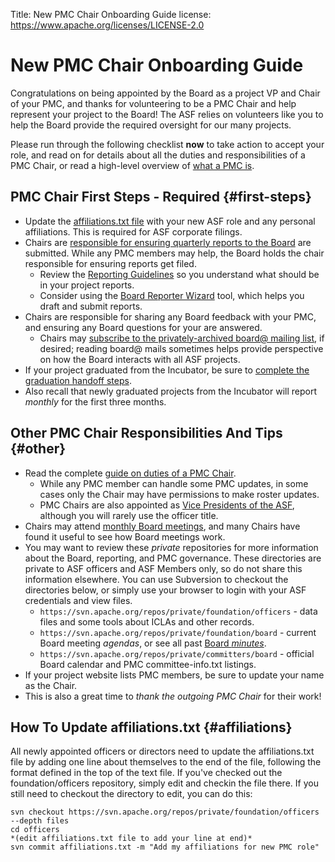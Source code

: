 Title: New PMC Chair Onboarding Guide
license: https://www.apache.org/licenses/LICENSE-2.0

# New PMC Chair Onboarding Guide

Congratulations on being appointed by the Board as a project VP and Chair of your PMC, and thanks for volunteering to be a PMC Chair and help represent your project to the Board!  The ASF relies on volunteers like you to help the Board provide the required oversight for our many projects.

Please run through the following checklist **now** to take action to accept your role, and read on for details about all the duties and responsibilities of a PMC Chair, or read a high-level overview of [what a PMC is](https://apache.org/foundation/governance/pmcs).

## PMC Chair First Steps - Required  {#first-steps}

- Update the [affiliations.txt file](#affiliations) with your new ASF role and any personal affiliations.  This is required for ASF corporate filings.
- Chairs are [responsible for ensuring quarterly reports to the Board](https://apache.org/dev/pmc#ensure-the-projects-quarterly-board-report-is-submitted) are submitted.  While any PMC members may help, the Board holds the chair responsible for ensuring reports get filed.
  - Review the [Reporting Guidelines](https://apache.org/foundation/board/reporting) so you understand what should be in your project reports.
  - Consider using the [Board Reporter Wizard](https://reporter.apache.org/) tool, which helps you draft and submit reports.
- Chairs are responsible for sharing any Board feedback with your PMC, and ensuring any Board questions for your are answered.
  - Chairs may [subscribe to the privately-archived board@ mailing list](https://apache.org/dev/pmc.html#subscribe-to-the-board-mailing-list-if-desired), if desired; reading board@ mails sometimes helps provide perspective on how the Board interacts with all ASF projects.
- If your project graduated from the Incubator, be sure to [complete the graduation handoff steps](https://incubator.apache.org/guides/transferring.html).
- Also recall that newly graduated projects from the Incubator will report *monthly* for the first three months.

## Other PMC Chair Responsibilities And Tips  {#other}

- Read the complete [guide on duties of a PMC Chair](https://apache.org/dev/pmc.html#chair).
  - While any PMC member can handle some PMC updates, in some cases only the Chair may have permissions to make roster updates.
  - PMC Chairs are also appointed as [Vice Presidents of the ASF](https://apache.org/dev/pmc.html#is-a-pmc-chair-an-officer-or-member-of-the-asf), although you will rarely use the officer title.
- Chairs may attend [monthly Board meetings](https://apache.org/foundation/board/meeting#attend), and many Chairs have found it useful to see how Board meetings work.
- You may want to review these *private* repositories for more information about the Board, reporting, and PMC governance.  These directories are private to ASF officers and ASF Members only, so do not share this information elsewhere.  You can use Subversion to checkout the directories below, or simply use your browser to login with your ASF credentials and view files.
  - `https://svn.apache.org/repos/private/foundation/officers` - data files and some tools about ICLAs and other records.
  - `https://svn.apache.org/repos/private/foundation/board` - current Board meeting *agendas*, or see all past [Board *minutes*](https://whimsy.apache.org/board/minutes/).
  - `https://svn.apache.org/repos/private/committers/board` - official Board calendar and PMC committee-info.txt listings.
- If your project website lists PMC members, be sure to update your name as the Chair. 
- This is also a great time to *thank the outgoing PMC Chair* for their work!

## How To Update affiliations.txt  {#affiliations}

All newly appointed officers or directors need to update the affiliations.txt file by adding one line about themselves to the end of the file, following the format defined in the top of the text file.  If you've checked out the foundation/officers repository, simply edit and checkin the file there.  If you still need to checkout the directory to edit, you can do this:

```shell
svn checkout https://svn.apache.org/repos/private/foundation/officers --depth files
cd officers
*(edit affiliations.txt file to add your line at end)*
svn commit affiliations.txt -m "Add my affiliations for new PMC role"
```

